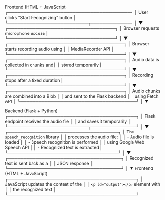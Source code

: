Frontend (HTML + JavaScript)
┌────────────────────────────────────────┐
│ User clicks "Start Recognizing" button │
└──────────────────────────┬─────────────┘
                           │
                           ▼
       ┌───────────────────────────────────┐
       │ Browser requests microphone access│
       └───────────────────────────────────┘
                           │
                           ▼
     ┌──────────────────────────────────────┐
     │ Browser starts recording audio using │
     │       MediaRecorder API              │
     └──────────────────────────────────────┘
                           │
                           ▼
     ┌──────────────────────────────────────┐
     │ Audio data is collected in chunks and│
     │       stored temporarily             │
     └──────────────────────────────────────┘
                           │
                           ▼
     ┌──────────────────────────────────────┐
     │ Recording stops after a fixed duration│
     └──────────────────────────────────────┘
                           │
                           ▼
     ┌──────────────────────────────────────┐
     │ Audio chunks are combined into a Blob │
     │      and sent to the Flask backend    │
     │          using Fetch API              │
     └──────────────────────────────────────┘
                           │
                           ▼

Backend (Flask + Python)
┌──────────────────────────────────────────┐
│ Flask endpoint receives the audio file   │
│      and saves it temporarily            │
└──────────────────────────┬───────────────┘
                           │
                           ▼
      ┌────────────────────────────────────┐
      │ The `speech_recognition` library   │
      │    processes the audio file:       │
      │  - Audio file is loaded            │
      │  - Speech recognition is performed │
      │    using Google Web Speech API     │
      │  - Recognized text is extracted    │
      └────────────────────────────────────┘
                           │
                           ▼
     ┌─────────────────────────────────────┐
     │ Recognized text is sent back as a   │
     │         JSON response               │
     └─────────────────────────────────────┘
                           │
                           ▼
Frontend (HTML + JavaScript)
┌──────────────────────────────────────────┐
│ JavaScript updates the content of the    │
│ `<p id="output"></p>` element with       │
│      the recognized text                 │
└──────────────────────────────────────────┘
